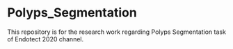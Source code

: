 # Polyps_Segmentation
This repository is for the research work regarding Polyps Segmentation task of Endotect 2020 channel.
